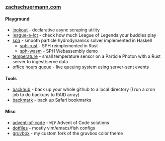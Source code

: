 <!--
### Hi there 👋

**schuermannator/schuermannator** is a ✨ _special_ ✨ repository because its `README.md` (this file) appears on your GitHub profile.

Here are some ideas to get you started:

- 🔭 I’m currently working on ...
- 🌱 I’m currently learning ...
- 👯 I’m looking to collaborate on ...
- 🤔 I’m looking for help with ...
- 💬 Ask me about ...
- 📫 How to reach me: ...
- 😄 Pronouns: ...
- ⚡ Fun fact: ...
-->

### [zachschuermann.com]

#### Playground
- [lookout] - declarative async scraping utility
- [league-a-lot] - check how much League of Legends your buddies play
- [sph] - smooth particle hydrodynamics solver implemented in Haskell
  - [sph-rust] - SPH reimplemented in Rust
  - [sph-wasm] - SPH Webassembly demo
- [temperature] - small temperature sensor on a Particle Photon with a Rust server to ingest/serve data
- [office hours queue][live-wait] - live queuing system using server-sent events 

#### Tools
- [backhub] - back up your whole github to a local directory (I run a cron job to do backups to RAID array)
- [backmark] - back up Safari bookmarks

#### Misc
- [advent-of-code] - `WIP` Advent of Code solutions
- [dotfiles] - mostly vim/emacs/fish configs
- [gruvbox] - my custom fork of the gruvbox color theme

[zachschuermann.com]: https://zachschuermann.com
[lookout]: https://crates.io/crates/lookout
[temperature]: https://temp.zvs.io
[live-wait]: https://oh.zvs.io
[league-a-lot]: https://lol.zvs.io
[sph]: https://github.com/schuermannator/sph
[sph-rust]: https://github.com/schuermannator
[sph-wasm]: https://sph.zvs.io
[backhub]: https://github.com/schuermannator/backhub
[backmark]: https://github.com/schuermannator
[advent-of-code]: https://github.com/schuermannator/advent-of-code
[dotfiles]: https://github.com/schuermannator/dotfiles
[gruvbox]: https://github.com/schuermannator/gruvbox
